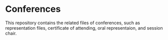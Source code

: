 # Conferences
This repository contains the related files of conferences, such as representation files, certificate of attending, oral representaion, and session chair.



